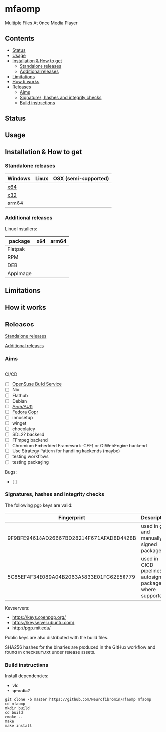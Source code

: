 # mfaomp
Multiple Files At Once Media Player

## Contents

- [Status](#status)
- [Usage](#usage)
- [Installation & How to get](#installation--how-to-get)
    * [Standalone releases](#standalone-releases)
    * [Additional releases](#additional-releases)
- [Limitations](#limitations)
- [How it works](#how-it-works)
- [Releases](#releases)
    * [Aims](#aims)
    * [Signatures, hashes and integrity checks](#signatures-hashes-and-integrity-checks)
    * [Build instructions](#build-instructions)


## Status <a name="status"/>

## Usage <a name="usage"/>

## Installation & How to get <a name="installation--how-to-get"/>

### Standalone releases <a name="standalone-releases"/>
| Windows                                                                                                          | Linux                                                                                                          | OSX (semi-supported)                                                                                     |
|------------------------------------------------------------------------------------------------------------------|----------------------------------------------------------------------------------------------------------------|----------------------------------------------------------------------------------------------------------|
| [x64]()     | | |
| [x32]()     | | |
| [arm64]()   | | |

### Additional releases <a name="additional-releases"/>
Linux Installers: <br/>

| package      | x64                                                                                                                                                   | arm64                                                 |
|--------------|-------------------------------------------------------------------------------------------------------------------------------------------------------|-------------------------------------------------------|
| Flatpak	    | | |
| RPM	        | | |
| DEB	        | | |
| AppImage	    | | |


## Limitations <a name="limitations"/>



## How it works <a name="how-it-works"/>

## Releases <a name="releases"/>

[Standalone releases](#standalone-releases)

[Additional releases](#additional-releases)

### Aims <a name="aims"/>
<br>CI/CD<br/>
- [ ] [OpenSuse Build Service]()
- [ ] Nix
- [ ] Flathub
- [ ] Debian
- [ ] [Arch/AUR]()
- [ ] [Fedora Copr]()
- [ ] innosetup
- [ ] winget
- [ ] chocolatey
- [ ] SDL2? backend
- [ ] FFmpeg backend
- [ ] Chromium Embedded Framework (CEF) or QtWebEngine backend
- [ ] Use Strategy Pattern for handling backends (maybe)
- [ ] testing workflows
- [ ] testing packaging

Bugs:
- [ ] 

### Signatures, hashes and integrity checks <a name="signatures-hashes-and-integrity-checks"/>

The following pgp keys are valid:

| Fingerprint | Description |
| ----------- | ----------- |
| 9F9BFE94618AD26667BD28214F671AFAD8D4428B | used in git and manually signed packages |
| 5C85EF4F34E089A04B2063A5833E01FC62E56779 | used in CICD pipelines to autosign packages where supported |

Keyservers:
- https://keys.openpgp.org/
- https://keyserver.ubuntu.com/
- http://pgp.mit.edu/

Public keys are also distributed with the build files.

SHA256 hashes for the binaries are produced in the GitHub workflow and found in checksum.txt under release assets.

### Build instructions <a name="build-instructions"/>
Install dependencies:
- vlc
- qmedia?

```
git clone -b master https://github.com/Neurofibromin/mfaomp mfaomp
cd mfaomp
mkdir build
cd build
cmake ..
make
make install
```